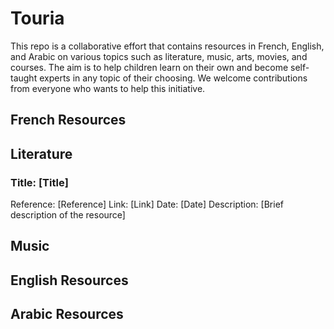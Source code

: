 # Touria

This repo is a collaborative effort that contains resources in French, English, and Arabic on various topics such as literature, music, arts, movies, and courses. The aim is to help children learn on their own and become self-taught experts in any topic of their choosing. We welcome contributions from everyone who wants to help this initiative.

## French Resources
## Literature
### Title: [Title]
Reference: [Reference]
Link: [Link]
Date: [Date]
Description: [Brief description of the resource]

## Music

## English Resources

## Arabic Resources
